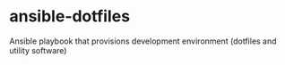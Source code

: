 # ansible-dotfiles
Ansible playbook that provisions development environment (dotfiles and utility software)
